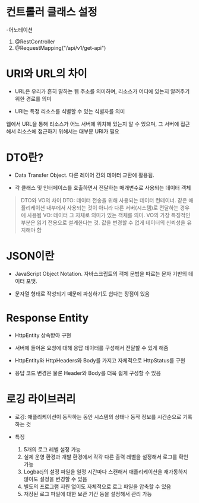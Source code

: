 # 컨트롤러 클래스 설정
-어노테이션

1. @RestController
2. @RequestMapping("/api/v1/get-api")

# URI와 URL의 차이

- URL은 우리가 흔히 말하는 웹 주소를 의미하며, 리소스가 어디에 있는지 알려주기 위한 경로를 의미 

- URI는 특정 리소스를 식별할 수 있는 식별자를 의미

웹에서 URL을 통해 리소스가 어느 서버에 위치해 있는지 알 수 있으며, 그 서버에 접근해서 리소스에 접근하기 위해서는 대부분 URI가 필요

# DTO란?

- Data Transfer Object. 다른 레이어 간의 데이터 교환에 활용됨.

- 각 클래스 및 인터페이스를 호출하면서 전달하는 매개변수로 사용되는 데이터 객체

>DTO와 VO의 차이
>DTO: 데이터 전송을 위해 사용되는 데이터 컨테이너. 같은 애플리케이션 내부에서 사용되는 것이 아니라 다른 서버(시스템)로 전달하는 경우에 사용됨
>VO: 데이터 그 자체로 의미가 있는 객체를 의미. VO의 가장 특징적인 부분은 읽기 전용으로 설계한다는 것. 값을 변경할 수 없게 데이터의 신뢰성을 유지해야 함

# JSON이란

- JavaScript Object Notation. 자바스크립트의 객체 문법을 따르는 문자 기반의 데이터 포맷.

- 문자열 형태로 작성되기 때문에 파싱하기도 쉽다는 장점이 있음

# Response Entity

- HttpEntity 상속받아 구현
  
- 서버에 들어온 요청에 대해 응답 데이터를 구성해서 전달할 수 있게 해줌
  
- HttpEntity와 HttpHeaders와 Body를 가지고 자체적으로 HttpStatus를 구현

- 응답 코드 변경은 물론 Header와 Body를 더욱 쉽게 구성할 수 있음

# 로깅 라이브러리

- 로깅: 애플리케이션이 동작하는 동안 시스템의 상태나 동작 정보를 시간순으로 기록하는 것

- 특징

  1. 5개의 로그 레벨 설정 가능
  2. 실제 운영 환경과 개발 환경에서 각각 다른 출력 레벨을 설정해서 로그를 확인 가능
  3. Logbacj의 설정 파일을 일정 시간마다 스캔해서 애플리케이션을 재가동하지 않아도 설정을 변경할 수 있음
  4. 별도의 프로그램 지원 없이도 자체적으로 로그 파일을 압축할 수 있음
  5. 저장된 로그 파일에 대한 보관 기간 등을 설정해서 관리 가능















